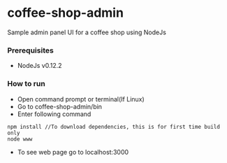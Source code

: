 # coffee-shop-admin
Sample admin panel UI for a coffee shop using NodeJs

### Prerequisites
* NodeJs v0.12.2

### How to run
* Open command prompt or terminal(If Linux)
* Go to coffee-shop-admin/bin
* Enter following command

```
npm install //To download dependencies, this is for first time build only
node www
```

* To see web page go to localhost:3000
